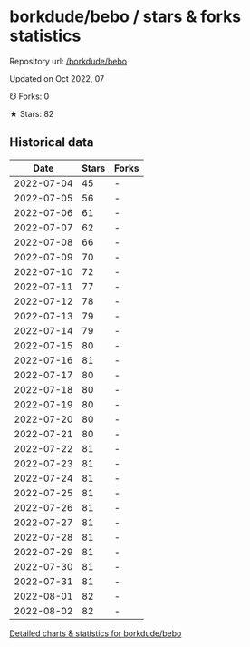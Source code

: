 # borkdude/bebo / stars & forks statistics

Repository url: [/borkdude/bebo](https://github.com/borkdude/bebo)

Updated on Oct 2022, 07

☋ Forks: 0

★ Stars: 82

## Historical data
| Date | Stars | Forks |
|------|-------|-------|
| 2022-07-04 | 45 | - | 
| 2022-07-05 | 56 | - | 
| 2022-07-06 | 61 | - | 
| 2022-07-07 | 62 | - | 
| 2022-07-08 | 66 | - | 
| 2022-07-09 | 70 | - | 
| 2022-07-10 | 72 | - | 
| 2022-07-11 | 77 | - | 
| 2022-07-12 | 78 | - | 
| 2022-07-13 | 79 | - | 
| 2022-07-14 | 79 | - | 
| 2022-07-15 | 80 | - | 
| 2022-07-16 | 81 | - | 
| 2022-07-17 | 80 | - | 
| 2022-07-18 | 80 | - | 
| 2022-07-19 | 80 | - | 
| 2022-07-20 | 80 | - | 
| 2022-07-21 | 80 | - | 
| 2022-07-22 | 81 | - | 
| 2022-07-23 | 81 | - | 
| 2022-07-24 | 81 | - | 
| 2022-07-25 | 81 | - | 
| 2022-07-26 | 81 | - | 
| 2022-07-27 | 81 | - | 
| 2022-07-28 | 81 | - | 
| 2022-07-29 | 81 | - | 
| 2022-07-30 | 81 | - | 
| 2022-07-31 | 81 | - | 
| 2022-08-01 | 82 | - | 
| 2022-08-02 | 82 | - | 


[Detailed charts & statistics for borkdude/bebo](https://reviewgithub.com/rep/borkdude/bebo)

